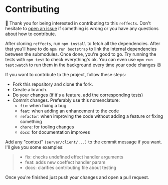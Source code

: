 # Contributing

:tada: Thank you for being interested in contributing to this `reffects`. Don't hesitate to [open an issue] if something is wrong or you have any questions about how to contribute.


After cloning `reffects`, run `npm install` to fetch all the dependencies. After that you'll have to do `npm run bootstrap` to link the internal dependencies between the submodules. Once done, you're good to go. Try running the tests with `npm test` to check everything's ok. You can even use `npm run test:watch` to run them in the background every time your code changes :wink:

If you want to contribute to the project, follow these steps:

* Fork this repository and clone the fork. 
* Create a branch.
* Do your changes (if it's a feature, add the corresponding tests)
* Commit changes. Preferably use this nomenclature:
  * `fix`: when fixing a bug
  * `feat`: when adding an enhancement to the code 
  * `refactor`: when improving the code without adding a feature or fixing something
  * `chore`: for tooling changes
  * `docs`: for documentation improves
  
Add any "context" `(server/client/...)` to the commit message if you want. I'll give you some examples:

> * fix: checks undefined effect handler arguments
> * feat: adds new coeffect handler param
> * docs: clarifies contributing file about testing 
 

Once you're finished just push your changes and open a pull request.

[open an issue]: https://github.com/trovit/reffects/issues/new

